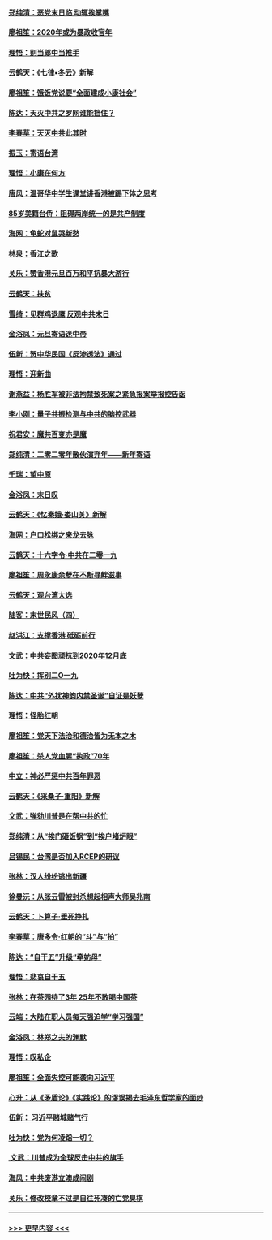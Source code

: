 #### [郑纯清：恶党末日临 动辄挨掌嘴](../pages/nsc993/n11769356.md?t=01051911) 
#### [廖祖笙：2020年或为暴政收官年](../pages/nsc993/n11768216.md?t=01051911) 
#### [理悟：别当郎中当推手](../pages/nsc993/n11768243.md?t=01051911) 
#### [云鹤天：《七律▪冬云》新解](../pages/nsc993/n11768204.md?t=01051911) 
#### [廖祖笙：饿饭党说要“全面建成小康社会”](../pages/nsc993/n11767482.md?t=01051911) 
#### [陈达：天灭中共之罗网谁能挡住？](../pages/nsc993/n11767465.md?t=01051911) 
#### [李春草：天灭中共此其时](../pages/nsc993/n11767452.md?t=01051911) 
#### [振玉：寄语台湾](../pages/nsc993/n11767432.md?t=01051911) 
#### [理悟：小康在何方](../pages/nsc993/n11767394.md?t=01051911) 
#### [唐风：温哥华中学生课堂讲香港被踢下体之思考](../pages/nsc993/n11766848.md?t=01051911) 
#### [85岁美籍台侨：阻碍两岸统一的是共产制度](../pages/nsc993/n11765043.md?t=01051911) 
#### [海网：龟蛇对鼠哭新愁](../pages/nsc993/n11764895.md?t=01051911) 
#### [林泉：香江之歌](../pages/nsc993/n11764415.md?t=01051911) 
#### [关乐：赞香港元旦百万和平抗暴大游行](../pages/nsc993/n11764382.md?t=01051911) 
#### [云鹤天：扶贫](../pages/nsc993/n11764245.md?t=01051911) 
#### [雪绮：见群鸡退鹰  反观中共末日](../pages/nsc993/n11762112.md?t=01051911) 
#### [金浴凤：元旦寄语迷中帝](../pages/nsc993/n11761788.md?t=01051911) 
#### [伍新：贺中华民国《反渗透法》通过](../pages/nsc993/n11761994.md?t=01051911) 
#### [理悟：迎新曲](../pages/nsc993/n11761152.md?t=01051911) 
#### [谢燕益：杨胜军被非法拘禁致死案之紧急报案举报控告函](../pages/nsc993/n11756134.md?t=01051911) 
#### [李小刚：量子共振检测与中共的脑控武器](../pages/nsc993/n11754518.md?t=01051911) 
#### [祝君安：魔共百变亦是魔](../pages/nsc993/n11754469.md?t=01051911) 
#### [郑纯清：二零二零年散伙演弃年——新年寄语](../pages/nsc993/n11754195.md?t=01051911) 
#### [千瑞：望中原](../pages/nsc993/n11754159.md?t=01051911) 
#### [金浴凤：末日叹](../pages/nsc993/n11752359.md?t=01051911) 
#### [云鹤天：《忆秦娥‧娄山关》新解](../pages/nsc993/n11752348.md?t=01051911) 
#### [海网：户口松绑之来龙去脉](../pages/nsc993/n11752328.md?t=01051911) 
#### [云鹤天：十六字令‧中共在二零一九](../pages/nsc993/n11752305.md?t=01051911) 
#### [廖祖笙：周永康余孽在不断寻衅滋事](../pages/nsc993/n11751013.md?t=01051911) 
#### [云鹤天：观台湾大选](../pages/nsc993/n11751007.md?t=01051911) 
#### [陆客：末世民风（四）](../pages/nsc993/n11749203.md?t=01051911) 
#### [赵洪江：支撑香港 砥砺前行](../pages/nsc993/n11748482.md?t=01051911) 
#### [文武：中共妄图顽抗到2020年12月底](../pages/nsc993/n11748446.md?t=01051911) 
#### [吐为快：挥别二O一九](../pages/nsc993/n11748411.md?t=01051911) 
#### [陈达：中共“外扰神韵内禁圣诞”自证是妖孽](../pages/nsc993/n11748226.md?t=01051911) 
#### [理悟：怪胎红朝](../pages/nsc993/n11748206.md?t=01051911) 
#### [廖祖笙：党天下法治和德治皆为无本之木](../pages/nsc993/n11748135.md?t=01051911) 
#### [廖祖笙：杀人党血腥“执政”70年](../pages/nsc993/n11745144.md?t=01051911) 
#### [中立：神必严惩中共百年罪恶](../pages/nsc993/n11744970.md?t=01051911) 
#### [云鹤天：《采桑子‧重阳》新解](../pages/nsc993/n11744948.md?t=01051911) 
#### [文武：弹劾川普是在帮中共的忙](../pages/nsc993/n11744758.md?t=01051911) 
#### [郑纯清：从“挨门砸饭锅”到“挨户堵炉眼”](../pages/nsc993/n11744745.md?t=01051911) 
#### [吕锡民：台湾是否加入RCEP的研议](../pages/nsc993/n11744701.md?t=01051911) 
#### [张林：汉人纷纷逃出新疆](../pages/nsc993/n11743530.md?t=01051911) 
#### [徐曼沅：从张云雷被封杀想起相声大师吴兆南](../pages/nsc993/n11741816.md?t=01051911) 
#### [云鹤天：卜算子‧垂死挣扎](../pages/nsc993/n11739956.md?t=01051911) 
#### [李春草：唐多令‧红朝的“斗”与“拍”](../pages/nsc993/n11739830.md?t=01051911) 
#### [陈达：“自干五”升级“牵妨母”](../pages/nsc993/n11739724.md?t=01051911) 
#### [理悟：悲哀自干五](../pages/nsc993/n11739547.md?t=01051911) 
#### [张林：在茶园待了3年 25年不敢喝中国茶](../pages/nsc993/n11739240.md?t=01051911) 
#### [云端：大陆在职人员每天强迫学“学习强国”](../pages/nsc993/n11738735.md?t=01051911) 
#### [金浴凤：林郑之夫的渊默](../pages/nsc993/n11737735.md?t=01051911) 
#### [理悟：叹私企](../pages/nsc993/n11737715.md?t=01051911) 
#### [廖祖笙：全面失控可能袭向习近平](../pages/nsc993/n11737704.md?t=01051911) 
#### [心升：从《矛盾论》《实践论》的谬误揭去毛泽东哲学家的面纱](../pages/nsc993/n11736962.md?t=01051911) 
#### [伍新： 习近平赌城赌气行](../pages/nsc993/n11736929.md?t=01051911) 
#### [吐为快：党为何凌蹈一切？](../pages/nsc993/n11736915.md?t=01051911) 
#### [ 文武：川普成为全球反击中共的旗手](../pages/nsc993/n11736882.md?t=01051911) 
#### [海风：中共废港立澳成闹剧](../pages/nsc993/n11735857.md?t=01051911) 
#### [关乐：修改校章不过是自往死凑的亡党臭棋](../pages/nsc993/n11735097.md?t=01051911) 

----
#### [ >>> 更早内容 <<< ](../indexes/nsc993-earlier.md)
